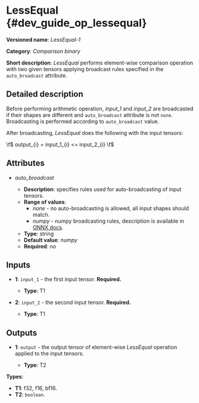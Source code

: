 # LessEqual {#dev_guide_op_lessequal}

**Versioned name**: *LessEqual-1*

**Category**: *Comparison binary*

**Short description**: *LessEqual* performs element-wise comparison operation
with two given tensors applying broadcast rules specified in the `auto_broadcast`
attribute.

## Detailed description

Before performing arithmetic operation, *input_1* and *input_2* are broadcasted
if their shapes are different and `auto_broadcast` attribute is not `none`.
Broadcasting is performed according to `auto_broadcast` value.

After broadcasting, *LessEqual* does the following with the input tensors:

 \f$ output_{i} = input\_1_{i} <= input\_2_{i} \f$

## Attributes

* *auto_broadcast*

  * **Description**: specifies rules used for auto-broadcasting of input tensors.
  * **Range of values**:
    * *none* - no auto-broadcasting is allowed, all input shapes should match.
    * *numpy* - numpy broadcasting rules, description is available in
      [ONNX docs](https://github.com/onnx/onnx/blob/main/docs/Broadcasting.md).
  * **Type**: string
  * **Default value**: *numpy*
  * **Required**: *no*

## Inputs

* **1**: ``input_1`` - the first input tensor. **Required.**

  * **Type**: T1

* **2**: ``input_2`` - the second input tensor. **Required.**

  * **Type**: T1

## Outputs

* **1**: ``output`` - the output tensor of element-wise *LessEqual* operation
  applied to the input tensors.

  * **Type**: T2

**Types**:

* **T1**: f32, f16, bf16.
* **T2**: `boolean`.
